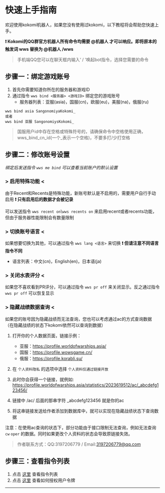 # 快速上手指南

欢迎使用kokomi机器人，如果您没有使用过kokomi，以下教程将会帮助您快速上手。

**❗ Kokomi的QQ群官方机器人所有命令均需要 @机器人 才可以响应。即将原本的触发词 wws  替换为 @机器人 /wws**

> 手机端QQ您可以在聊天框内输入‘ / ’唤起bot指令，选择您需要的命令

## 步骤一：绑定游戏账号

1. 首先你需要知道你所在的服务器和游戏ID
2. 通过指令 `wws bind <服务器> <游戏ID>` 绑定您的游戏账号
    - 服务器列表：亚服(asia)，国服(cn)，欧服(eu)，美服(na)，俄服(ru)

```
wws bind asia SangonomiyaKokomi_ 
或者
wws bind 亚服 SangonomiysKokomi_ 
```

> 国服用户id中存在空格或特殊符号的，请确保命令中空格使用正确，wws_bind_cn_id(一个_表示一个空格)，不要多打/少打空格

## 步骤二：修改账号设置

*绑定后发送指令 `wws me bind` 可以查看当前账户的默认设置*

### > 启用特殊功能 <
由于Recent和Recents是特殊功能，新账号默认是不启用的，需要用户自行手动启用  **❗ 只有启用后的数据才会被记录**

可以发送指令 `wws recent on`\\`wws recents on` 来启用recent或者recents功能，但由于服务器性能限制会有数量限制


### > 切换账号语言 <
如果想要切换为其他，可以通过指令 `wws lang <语言>` 来切换  **❗ 但请注意不同语言指令不同**
- 语言列表：中文(cn)，English(en)，日本语(ja)

### > 关闭水表评分 <
如果您不喜欢看到PR评分，可以通过指令 `wws pr off` 来关闭显示。反之通过指令 `wws pr off` 可以恢复显示

### > 隐藏战绩数据查询 <

如果您的账号因为隐藏战绩而无法查询，您也可以考虑通过ac的方式查询数据（在隐藏战绩的状态下kokomi依然可以查询到数据）

1. 打开你的个人数据页面，链接示例：
    - 亚服：https://profile.worldofwarships.asia/
    - 国服：https://profile.wowsgame.cn/
    - 俄服：https://profile.korabli.su/

2. 在 `个人资料隐私` 的选项中选择 `个人资料仅通过链接开放`

3. 此时你会获得一个链接，就例如:
https://profile.worldofwarships.asia/statistics/2023619512/ac/_abcdefg123456/

4. 链接中 /ac/ 后面的那串字符 _abcdefg123456 就是你的ac

5. 将这串链接发送给作者添加到数据库中，就可以实现在隐藏战绩状态下查询数据

注意：在使用ac查询的状态下，部分功能由于接口限制无法查询，例如无法查询 `cw` `oper` 的数据。同时如果更改个人资料的状态会导致原链接失效。

> 作者联系方式：QQ:3197206779 / Email:3197206779@qq.com


## 步骤三：查看指令列表

1. 点击 [这里]() 查看指令列表
2. 点击 [这里]() 查看如何授权用户令牌


---
